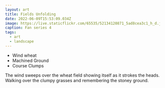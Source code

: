 ```yaml
---
layout: art
title: Fields Unfolding
date: 2022-06-09T15:53:09.034Z
image: https://live.staticflickr.com/65535/52134120871_5ad8cea3c1_h_d.jpg
caption: Fan series 4
tags:
  - art
  - landscape
---
```

* Wind wheat
* Machined Ground
* Course Clumps

The wind sweeps over the wheat field showing itself as it strokes the heads.
Walking over the clumpy grasses and remembering the stoney ground.